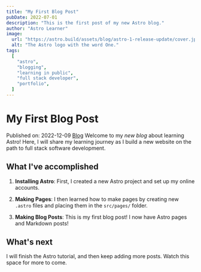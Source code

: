 ```yaml
---
title: "My First Blog Post"
pubDate: 2022-07-01
description: "This is the first post of my new Astro blog."
author: "Astro Learner"
image:
  url: "https://astro.build/assets/blog/astro-1-release-update/cover.jpeg"
  alt: "The Astro logo with the word One."
tags:
  [
    "astro",
    "blogging",
    "learning in public",
    "full stack developer",
    "portfolio",
  ]
---
```


# My First Blog Post

Published on: 2022-12-09
<a href="/blog/">Blog</a>
Welcome to my _new blog_ about learning Astro! Here, I will share my learning journey as I build a new website on the path to full stack software development.

## What I've accomplished

1. **Installing Astro**: First, I created a new Astro project and set up my online accounts.

2. **Making Pages**: I then learned how to make pages by creating new `.astro` files and placing them in the `src/pages/` folder.

3. **Making Blog Posts**: This is my first blog post! I now have Astro pages and Markdown posts!

## What's next

I will finish the Astro tutorial, and then keep adding more posts. Watch this space for more to come.

